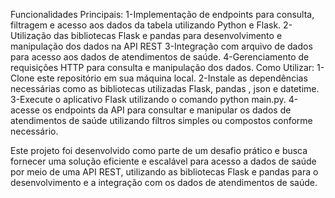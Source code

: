 Funcionalidades Principais:
  1-Implementação de endpoints para consulta, filtragem e acesso aos dados da tabela utilizando Python e Flask.
  2-Utilização das bibliotecas Flask e pandas para desenvolvimento e manipulação dos dados na API REST
  3-Integração com arquivo de dados para acesso aos dados de atendimentos de saúde.
  4-Gerenciamento de requisições HTTP para consulta e manipulação dos dados.
Como Utilizar:
  1-Clone este repositório em sua máquina local.
  2-Instale as dependências necessárias como as bibliotecas utilizadas Flask, pandas , json e datetime.
  3-Execute o aplicativo Flask utilizando o comando python main.py.
  4-acesse os endpoints da API para consultar e manipular os dados de atendimentos de saúde utilizando filtros simples ou compostos conforme necessário.


  Este projeto foi desenvolvido como parte de um desafio prático e busca fornecer uma solução eficiente e escalável para acesso a dados de saúde por meio de uma API REST,
  utilizando as bibliotecas Flask e pandas para o desenvolvimento e a integração com os dados de atendimentos de saúde.
